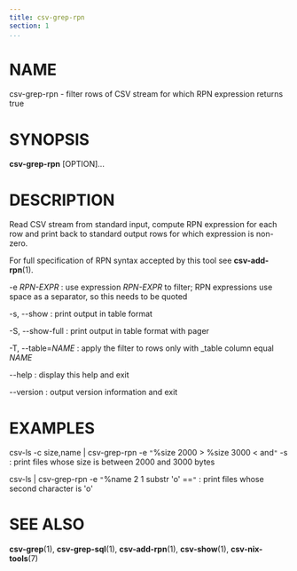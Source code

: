 ```yaml
---
title: csv-grep-rpn
section: 1
...
```


# NAME #

csv-grep-rpn - filter rows of CSV stream for which RPN expression returns true

# SYNOPSIS #

**csv-grep-rpn** [OPTION]...

# DESCRIPTION #

Read CSV stream from standard input, compute RPN expression for each row
and print back to standard output rows for which expression is non-zero.

For full specification of RPN syntax accepted by this tool see **csv-add-rpn**(1).

-e *RPN-EXPR*
:   use expression *RPN-EXPR* to filter; RPN expressions use space as
a separator, so this needs to be quoted

-s, --show
:   print output in table format

-S, --show-full
:   print output in table format with pager

-T, --table=*NAME*
:   apply the filter to rows only with _table column equal *NAME*

--help
:   display this help and exit

--version
:   output version information and exit

# EXAMPLES #
csv-ls -c size,name | csv-grep-rpn -e `"`%size 2000 > %size 3000 < and`"` -s
:   print files whose size is between 2000 and 3000 bytes

csv-ls | csv-grep-rpn -e `"`%name 2 1 substr 'o' ==`"`
:   print files whose second character is 'o'

# SEE ALSO #

**csv-grep**(1), **csv-grep-sql**(1), **csv-add-rpn**(1), **csv-show**(1),
**csv-nix-tools**(7)

